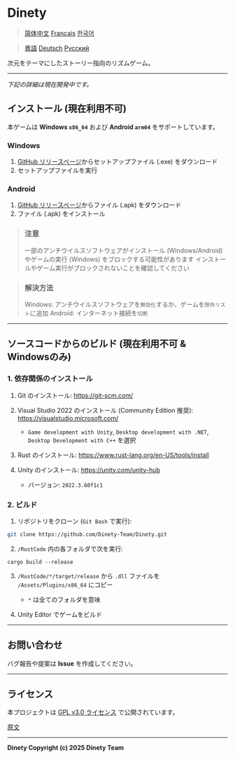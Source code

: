 # Dinety

> [简体中文](./README_zh.md)
> [Français](README_fr.md)
> [한국어](./README_ko.md)

> [粵語](./README_yue.md)
> [Deutsch](./README_de.md)
> [Русский](./README_ru.md)

次元をテーマにしたストーリー指向のリズムゲーム。

---

*下記の詳細は現在開発中です。*

## インストール (現在利用不可)

本ゲームは **Windows `x86_64`** および **Android `arm64`** をサポートしています。

### Windows

1. [GitHub リリースページ](https://github.com/Dinety-Team/Dinety/release)からセットアップファイル (.exe) をダウンロード
2. セットアップファイルを実行

### Android

1. [GitHub リリースページ](https://github.com/Dinety-Team/Dinety/release)からファイル (.apk) をダウンロード
2. ファイル (.apk) をインストール

> ### 注意
> 一部のアンチウイルスソフトウェアがインストール
> (Windows/Android) やゲームの実行 (Windows) をブロックする可能性があります
> インストールやゲーム実行がブロックされないことを確認してください

> ### 解決方法
> Windows: アンチウイルスソフトウェアを`無効化`するか、ゲームを`除外リスト`に追加
> Android: インターネット接続を`切断`
---
## ソースコードからのビルド (現在利用不可 & Windowsのみ)

### 1. 依存関係のインストール

1. Git のインストール: <https://git-scm.com/>

2. Visual Studio 2022 のインストール (Community Edition 推奨): <https://visualstudio.microsoft.com/>
    - `Game development with Unity`, `Desktop development with .NET`, `Desktop Development with C++` を選択

3. Rust のインストール: <https://www.rust-lang.org/en-US/tools/install>

4. Unity のインストール: <https://unity.com/unity-hub>
    - バージョン: `2022.3.60f1c1`

### 2. ビルド

1. リポジトリをクローン (`Git Bash` で実行):
```bash
git clone https://github.com/Dinety-Team/Dinety.git
```

2. `/RustCode` 内の各フォルダで次を実行:
```pwsh
cargo build --release
```

3. `/RustCode/*/target/release` から `.dll` ファイルを `/Assets/Plugins/x86_64` にコピー
    - `*` は全てのフォルダを意味

4. Unity Editor でゲームをビルド
---
## お問い合わせ

バグ報告や提案は **Issue** を作成してください。

---
## ライセンス

本プロジェクトは [GPL v3.0 ライセンス](LICENSE.md) で公開されています。

[原文](https://www.gnu.org/licenses/gpl-3.0.html#license-text)

---
**Dinety Copyright (c) 2025 Dinety Team**